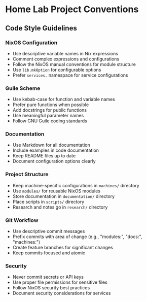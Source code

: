 # Home Lab Project Conventions

## Code Style Guidelines

### NixOS Configuration

- Use descriptive variable names in Nix expressions
- Comment complex expressions and configurations
- Follow the NixOS manual conventions for module structure
- Use `lib.mkOption` for configurable options
- Prefer `services.` namespace for service configurations

### Guile Scheme

- Use kebab-case for function and variable names
- Prefer pure functions when possible
- Add docstrings for public functions
- Use meaningful parameter names
- Follow GNU Guile coding standards

### Documentation

- Use Markdown for all documentation
- Include examples in code documentation
- Keep README files up to date
- Document configuration options clearly

### Project Structure

- Keep machine-specific configurations in `machines/` directory
- Use `modules/` for reusable NixOS modules
- Store documentation in `documentation/` directory
- Place scripts in `scripts/` directory
- Research and notes go in `research/` directory

### Git Workflow

- Use descriptive commit messages
- Prefix commits with area of change (e.g., "modules:", "docs:", "machines:")
- Create feature branches for significant changes
- Keep commits focused and atomic

### Security

- Never commit secrets or API keys
- Use proper file permissions for sensitive files
- Follow NixOS security best practices
- Document security considerations for services
